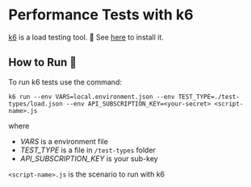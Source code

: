 # Performance Tests with k6
[k6](https://k6.io/) is a load testing tool. 👀 See [here](https://k6.io/docs/get-started/installation/) to install it.

## How to Run 🚀

To run k6 tests use the command:

``` shell
k6 run --env VARS=local.environment.json --env TEST_TYPE=./test-types/load.json --env API_SUBSCRIPTION_KEY=<your-secret> <script-name>.js
```

where 
- _VARS_ is a environment file
- _TEST_TYPE_ is a file in `/test-types` folder
- _API_SUBSCRIPTION_KEY_ is your sub-key

`<script-name>.js` is the scenario to run with k6
